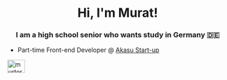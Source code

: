 <h1 align="center">Hi, I'm Murat!</h1>
<h3 align="center">I am a high school senior who wants study in Germany 🇩🇪</h3>

- Part-time Front-end Developer @ [Akasu Start-up](akasulama.com)

<p align="left">
<a href="https://instagram.com/murtorun" target="blank"><img align="center" src="https://raw.githubusercontent.com/rahuldkjain/github-profile-readme-generator/master/src/images/icons/Social/instagram.svg" alt="murtorun" height="30" width="40" /></a>
</p>

